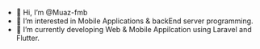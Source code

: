 - 👋 Hi, I’m @Muaz-fmb
- 👀 I’m interested in Mobile Applications & backEnd server programming.
- 🌱 I’m currently developing Web & Mobile Appilcation using Laravel and Flutter.

<!---
Muaz-fmb/Muaz-fmb is a ✨ special ✨ repository because its `README.md` (this file) appears on your GitHub profile.
You can click the Preview link to take a look at your changes.
--->

